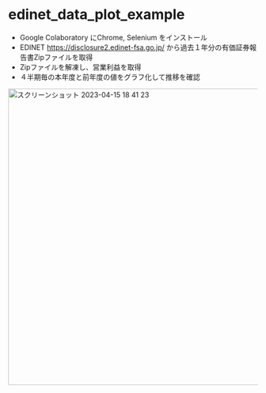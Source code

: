 # edinet_data_plot_example
- Google Colaboratory にChrome, Selenium をインストール
- EDINET https://disclosure2.edinet-fsa.go.jp/ から過去１年分の有価証券報告書Zipファイルを取得
- Zipファイルを解凍し、営業利益を取得
- ４半期毎の本年度と前年度の値をグラフ化して推移を確認

<img width="600" alt="スクリーンショット 2023-04-15 18 41 23" src="https://user-images.githubusercontent.com/6063541/232206443-4b351996-ce38-41ac-8ddb-6ff42e7924ab.png">

